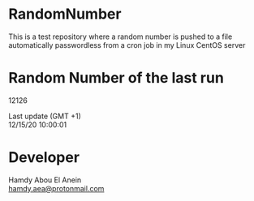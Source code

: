 # RandomNumber    
This is a test repository where a random number is pushed to a file automatically passwordless from a cron job in my Linux CentOS server    
# Random Number of the last run   
12126
      
Last update (GMT +1)    
12/15/20 10:00:01
# Developer    
Hamdy Abou El Anein   
hamdy.aea@protonmail.com
